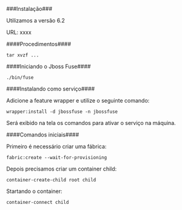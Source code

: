 ###Instalação###

Utilizamos a versão 6.2

URL: xxxx

####Procedimentos####

```
tar xvzf ...
```

####Iniciando o Jboss Fuse####

```./bin/fuse```

####Instalando como serviço####

Adicione a feature wrapper e utilize o seguinte comando:

```wrapper:install -d jbossfuse -n jbossfuse```

Será exibido na tela os comandos para ativar o serviço na máquina.


####Comandos iniciais####

Primeiro é necessário criar uma fábrica:

```fabric:create --wait-for-provisioning```

Depois precisamos criar um container child:

```container-create-child root child```

Startando o container:

```container-connect child```
